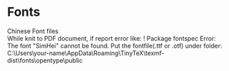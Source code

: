 # Fonts
Chinese Font files <br>
While knit to PDF document, if report error like: ! Package fontspec Error: The font "SimHei" cannot be found.
Put the fontfile(.ttf or .otf) under folder:
C:\Users\your-name\AppData\Roaming\TinyTeX\texmf-dist\fonts\opentype\public

